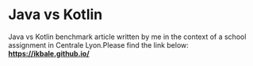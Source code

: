 # Java vs Kotlin
Java vs Kotlin benchmark article written by me in the context of a school assignment in Centrale Lyon.Please find the link below:
**https://ikbale.github.io/**
